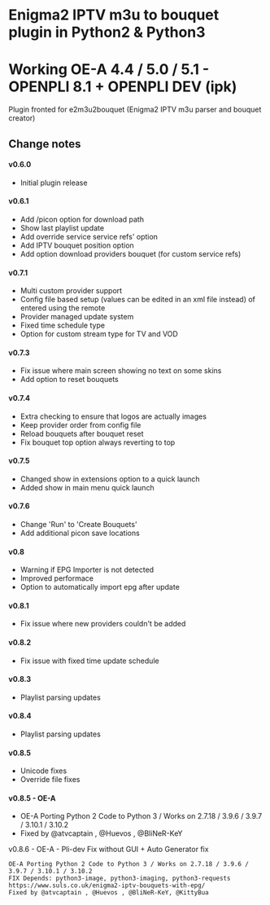 # Enigma2 IPTV m3u to bouquet plugin in Python2 & Python3
# Working OE-A 4.4 / 5.0 / 5.1 - OPENPLI 8.1 + OPENPLI DEV (ipk)

Plugin fronted for e2m3u2bouquet (Enigma2 IPTV m3u parser and bouquet creator)

## Change notes
#### v0.6.0
* Initial plugin release

#### v0.6.1
* Add /picon option for download path
* Show last playlist update
* Add override service service refs' option
* Add IPTV bouquet position option
* Add option download providers bouquet (for custom service refs)

#### v0.7.1
* Multi custom provider support
* Config file based setup (values can be edited in an xml file instead)
of entered using the remote
* Provider managed update system
* Fixed time schedule type
* Option for custom stream type for TV and VOD

#### v0.7.3
* Fix issue where main screen showing no text on some skins
* Add option to reset bouquets

#### v0.7.4
* Extra checking to ensure that logos are actually images
* Keep provider order from config file
* Reload bouquets after bouquet reset
* Fix bouquet top option always reverting to top

#### v0.7.5
* Changed show in extensions option to a quick launch
* Added show in main menu quick launch

#### v0.7.6
* Change 'Run' to 'Create Bouquets'
* Add additional picon save locations

#### v0.8
* Warning if EPG Importer is not detected
* Improved performace
* Option to automatically import epg after update

#### v0.8.1
* Fix issue where new providers couldn't be added

#### v0.8.2
* Fix issue with fixed time update schedule

#### v0.8.3
* Playlist parsing updates

#### v0.8.4
* Playlist parsing updates

#### v0.8.5
* Unicode fixes
* Override file fixes

#### v0.8.5 - OE-A
* OE-A Porting Python 2 Code to Python 3 / Works on 2.7.18 / 3.9.6 / 3.9.7 / 3.10.1 / 3.10.2
* Fixed by @atvcaptain , @Huevos , @BliNeR-KeY

v0.8.6 - OE-A - Pli-dev Fix without GUI + Auto Generator fix 

    OE-A Porting Python 2 Code to Python 3 / Works on 2.7.18 / 3.9.6 / 3.9.7 / 3.10.1 / 3.10.2
    FIX Depends: python3-image, python3-imaging, python3-requests 
    https://www.suls.co.uk/enigma2-iptv-bouquets-with-epg/
    Fixed by @atvcaptain , @Huevos , @BliNeR-KeY, @KittyBua
